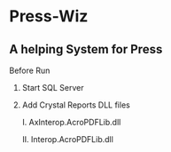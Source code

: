 # Press-Wiz
## A helping System for Press

Before Run
01. Start SQL Server
02. Add Crystal Reports DLL files

    I. AxInterop.AcroPDFLib.dll

    II. Interop.AcroPDFLib.dll
